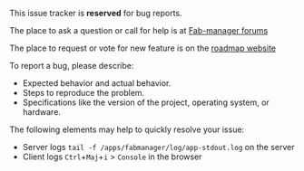 This issue tracker is **reserved** for bug reports.

The place to ask a question or call for help is at [Fab-manager forums](https://forum.fab-manager.com)

The place to request or vote for new feature is on the [roadmap website](https://roadmap.fab-manager.com)

To report a bug, please describe:
- Expected behavior and actual behavior.
- Steps to reproduce the problem.
- Specifications like the version of the project, operating system, or hardware.

The following elements may help to quickly resolve your issue:
- Server logs `tail -f /apps/fabmanager/log/app-stdout.log` on the server
- Client logs `Ctrl`+`Maj`+`i` > `Console` in the browser
